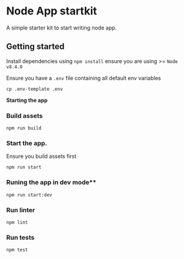 # Node App startkit

A simple starter kit to start writing node app.


## Getting started
Install dependencies using `npm install` ensure you are using >= `Node v8.4.0`

Ensure you have a `.env` file containing all default env variables

`cp .env-template .env`

**Starting the app**

### Build assets
`npm run build`

### Start the app.

Ensure you build assets first

`npm run start`

### Runing the app in dev mode**

`npm run start:dev`

### Run linter

`npm lint`

### Run tests

`npm test`